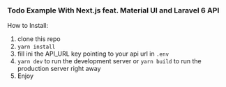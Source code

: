 ### Todo Example With Next.js feat. Material UI and Laravel 6 API

How to Install:

1. clone this repo
2. `yarn install`
3. fill ini the API_URL key pointing to your api url in `.env`
4. `yarn dev` to run the development server or `yarn build` to run the production server right away
5. Enjoy
